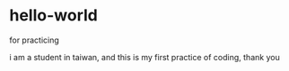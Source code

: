 # hello-world
for practicing

i am a student in taiwan, and this is my first practice of coding, thank you
